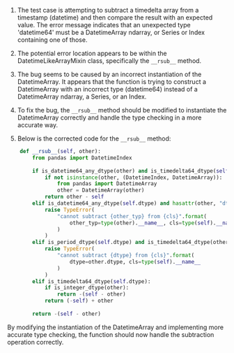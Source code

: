 1. The test case is attempting to subtract a timedelta array from a timestamp (datetime) and then compare the result with an expected value. The error message indicates that an unexpected type 'datetime64' must be a DatetimeArray ndarray, or Series or Index containing one of those.

2. The potential error location appears to be within the DatetimeLikeArrayMixin class, specifically the `__rsub__` method.

3. The bug seems to be caused by an incorrect instantiation of the DatetimeArray. It appears that the function is trying to construct a DatetimeArray with an incorrect type (datetime64) instead of a DatetimeArray ndarray, a Series, or an Index.

4. To fix the bug, the `__rsub__` method should be modified to instantiate the DatetimeArray correctly and handle the type checking in a more accurate way.

5. Below is the corrected code for the `__rsub__` method:

```python
    def __rsub__(self, other):
        from pandas import DatetimeIndex
        
        if is_datetime64_any_dtype(other) and is_timedelta64_dtype(self.dtype):
            if not isinstance(other, (DatetimeIndex, DatetimeArray)):
                from pandas import DatetimeArray
                other = DatetimeArray(other)
            return other - self
        elif is_datetime64_any_dtype(self.dtype) and hasattr(other, "dtype") and not is_datetime64_any_dtype(other.dtype):
            raise TypeError(
                "cannot subtract {other_typ} from {cls}".format(
                    other_typ=type(other).__name__, cls=type(self).__name__
                )
            )
        elif is_period_dtype(self.dtype) and is_timedelta64_dtype(other):
            raise TypeError(
                "cannot subtract {dtype} from {cls}".format(
                    dtype=other.dtype, cls=type(self).__name__
                )
            )
        elif is_timedelta64_dtype(self.dtype):
            if is_integer_dtype(other):
                return -(self - other)
            return (-self) + other
        
        return -(self - other)
```

By modifying the instantiation of the DatetimeArray and implementing more accurate type checking, the function should now handle the subtraction operation correctly.